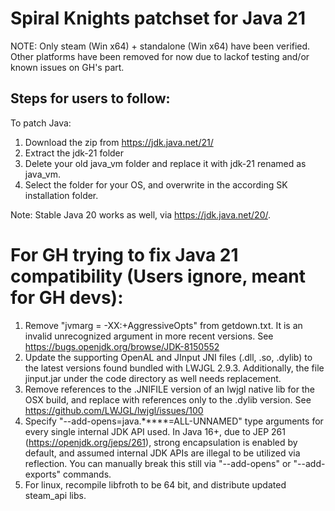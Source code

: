 # Spiral Knights patchset for Java 21

NOTE: Only steam (Win x64) + standalone (Win x64) have been verified.
Other platforms have been removed for now due to lackof testing and/or known issues on GH's part.

## Steps for users to follow:

To patch Java:
1. Download the zip from https://jdk.java.net/21/
2. Extract the jdk-21 folder
3. Delete your old java_vm folder and replace it with jdk-21 renamed as java_vm.
4. Select the folder for your OS, and overwrite in the according SK installation folder.

Note: Stable Java 20 works as well, via https://jdk.java.net/20/.

# For GH trying to fix Java 21 compatibility (Users ignore, meant for GH devs):

1. Remove "jvmarg = -XX:+AggressiveOpts" from getdown.txt. It is an invalid unrecognized argument in more recent versions.
See https://bugs.openjdk.org/browse/JDK-8150552
2. Update the supporting OpenAL and JInput JNI files (.dll, .so, .dylib) to the latest versions found bundled with LWJGL 2.9.3. Additionally, the file jinput.jar under the code directory as well needs replacement.
3. Remove references to the .JNIFILE version of an lwjgl native lib for the OSX build, and replace with references only to the .dylib version.
See https://github.com/LWJGL/lwjgl/issues/100
4. Specify "--add-opens=java.*****=ALL-UNNAMED" type arguments for every single internal JDK API used.
In Java 16+, due to JEP 261 (https://openjdk.org/jeps/261), strong encapsulation is enabled by default,
and assumed internal JDK APIs are illegal to be utilized via reflection. You can manually break this still 
via "--add-opens" or "--add-exports" commands.
5. For linux, recompile libfroth to be 64 bit, and distribute updated steam_api libs.
